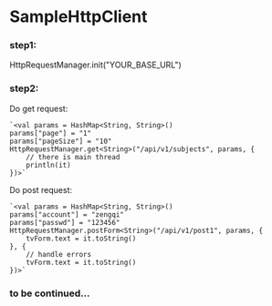 # SampleHttpClient


### step1:
HttpRequestManager.init("YOUR_BASE_URL")

### step2:
Do get request:
```
`<val params = HashMap<String, String>()
params["page"] = "1"
params["pageSize"] = "10"
HttpRequestManager.get<String>("/api/v1/subjects", params, {
    // there is main thread
    println(it)
})>`
```
Do post request:
```
`<val params = HashMap<String, String>()
params["account"] = "zengqi"
params["passwd"] = "123456"
HttpRequestManager.postForm<String>("/api/v1/post1", params, {
    tvForm.text = it.toString()
}, {
    // handle errors
    tvForm.text = it.toString()
})>`
```


### to be continued...
